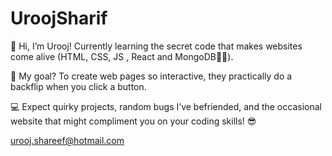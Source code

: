 # UroojSharif
👋 Hi, I’m Urooj! Currently learning the secret code that makes websites come alive (HTML, CSS, JS , React and MongoDB🧙‍♂️). 

🚀 My goal? To create web pages so interactive, they practically do a backflip when you click a button. 

💻 Expect quirky projects, random bugs I’ve befriended, and the occasional website that might compliment you on your coding skills! 😎

urooj.shareef@hotmail.com


